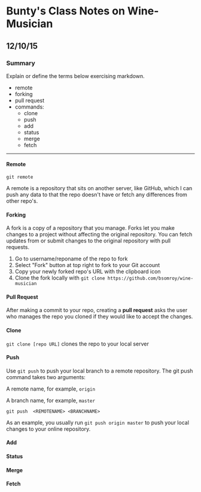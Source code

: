 # Bunty's Class Notes on Wine-Musician
## 12/10/15

### Summary
Explain or define the terms below exercising markdown.
- remote
- forking
- pull request
- commands:
  * clone
  * push
  * add
  * status
  * merge
  * fetch
  
-------------
#### Remote
```git remote```

A remote is a repository that sits on another server, like GitHub, which I can push any data to that the repo doesn't have or fetch any differences from other repo's.

#### Forking
A fork is a copy of a repository that you manage. Forks let you make changes to a project without affecting the original repository. You can fetch updates from or submit changes to the original repository with pull requests.

1. Go to username/reponame of the repo to fork
2. Select "Fork" button at top right to fork to your Git account
3. Copy your newly forked repo's URL with the clipboard icon
4. Clone the fork locally with `git clone https://github.com/bsomroy/wine-musician`

#### Pull Request
After making a commit to your repo, creating a **pull request** asks the user who manages the repo you cloned if they would like to accept the changes.

#### Clone
`git clone [repo URL]` clones the repo to your local server

#### Push
Use `git push` to push your local branch to a remote repository. The git push command takes two arguments:

A remote name, for example, `origin`

A branch name, for example, `master`

```git push  <REMOTENAME> <BRANCHNAME>```

As an example, you usually run `git push origin master` to push your local changes to your online repository.

#### Add


#### Status

#### Merge

#### Fetch
